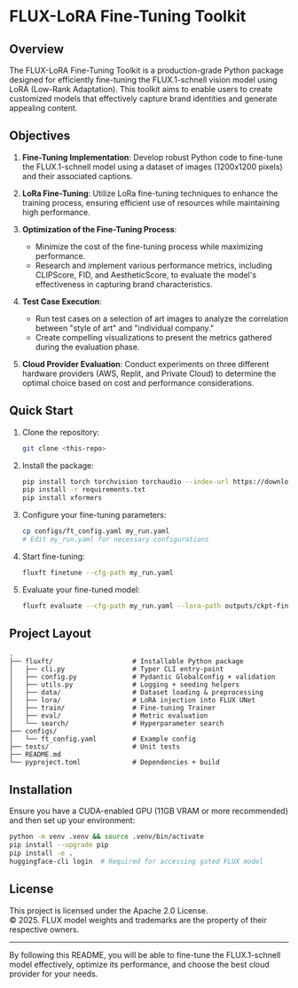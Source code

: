 # FLUX-LoRA Fine-Tuning Toolkit  
   
## Overview  
   
The FLUX-LoRA Fine-Tuning Toolkit is a production-grade Python package designed for efficiently fine-tuning the FLUX.1-schnell vision model using LoRA (Low-Rank Adaptation). This toolkit aims to enable users to create customized models that effectively capture brand identities and generate appealing content.  
   
## Objectives  
   
1. **Fine-Tuning Implementation**: Develop robust Python code to fine-tune the FLUX.1-schnell model using a dataset of images (1200x1200 pixels) and their associated captions.  
   
2. **LoRa Fine-Tuning**: Utilize LoRa fine-tuning techniques to enhance the training process, ensuring efficient use of resources while maintaining high performance.  
   
3. **Optimization of the Fine-Tuning Process**:   
   - Minimize the cost of the fine-tuning process while maximizing performance.  
   - Research and implement various performance metrics, including CLIPScore, FID, and AestheticScore, to evaluate the model's effectiveness in capturing brand characteristics.  
   
4. **Test Case Execution**:   
   - Run test cases on a selection of art images to analyze the correlation between "style of art" and "individual company."  
   - Create compelling visualizations to present the metrics gathered during the evaluation phase.  
   
5. **Cloud Provider Evaluation**: Conduct experiments on three different hardware providers (AWS, Replit, and Private Cloud) to determine the optimal choice based on cost and performance considerations.  
   
## Quick Start  
   
1. Clone the repository:  
   ```bash  
   git clone <this-repo>  
   ```  
   
2. Install the package:  
   ```bash  
   pip install torch torchvision torchaudio --index-url https://download.pytorch.org/whl/cu121 
   pip install -r requirements.txt
   pip install xformers
   ```  
   
3. Configure your fine-tuning parameters:  
   ```bash  
   cp configs/ft_config.yaml my_run.yaml  
   # Edit my_run.yaml for necessary configurations  
   ```  
   
4. Start fine-tuning:  
   ```bash  
   fluxft finetune --cfg-path my_run.yaml  
   ```  
   
5. Evaluate your fine-tuned model:  
   ```bash  
   fluxft evaluate --cfg-path my_run.yaml --lora-path outputs/ckpt-final --prompts-file prompts.txt  
   ```  
   
## Project Layout  
   
```  
.  
├── fluxft/                    # Installable Python package  
│   ├── cli.py                 # Typer CLI entry-point  
│   ├── config.py              # Pydantic GlobalConfig + validation  
│   ├── utils.py               # Logging + seeding helpers  
│   ├── data/                  # Dataset loading & preprocessing  
│   ├── lora/                  # LoRA injection into FLUX UNet  
│   ├── train/                 # Fine-tuning Trainer  
│   ├── eval/                  # Metric evaluation  
│   └── search/                # Hyperparameter search  
├── configs/  
│   └── ft_config.yaml         # Example config  
├── tests/                     # Unit tests  
├── README.md  
└── pyproject.toml             # Dependencies + build  
```  
   
## Installation  
   
Ensure you have a CUDA-enabled GPU (11GB VRAM or more recommended) and then set up your environment:  
   
```bash  
python -m venv .venv && source .venv/bin/activate  
pip install --upgrade pip  
pip install -e .  
huggingface-cli login  # Required for accessing gated FLUX model  
```  
   
## License  
   
This project is licensed under the Apache 2.0 License.    
© 2025. FLUX model weights and trademarks are the property of their respective owners.  
   
---  
   
By following this README, you will be able to fine-tune the FLUX.1-schnell model effectively, optimize its performance, and choose the best cloud provider for your needs.